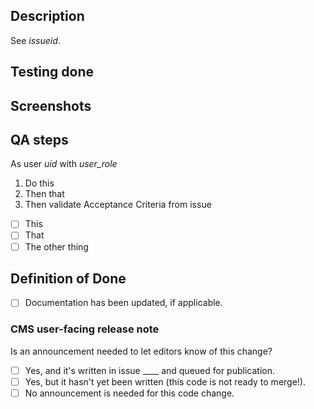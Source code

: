## Description

See _issueid_. 

## Testing done


## Screenshots


## QA steps

As user _uid_ with _user_role_
1. Do this
1. Then that
1. Then validate Acceptance Criteria from issue
- [ ] This
- [ ] That
- [ ] The other thing

## Definition of Done
- [ ] Documentation has been updated, if applicable.

### CMS user-facing release note

Is an announcement needed to let editors know of this change? 
- [ ] Yes, and it's written in issue ____ and queued for publication.
- [ ] Yes, but it hasn't yet been written (this code is not ready to merge!).
- [ ] No announcement is needed for this code change. 
